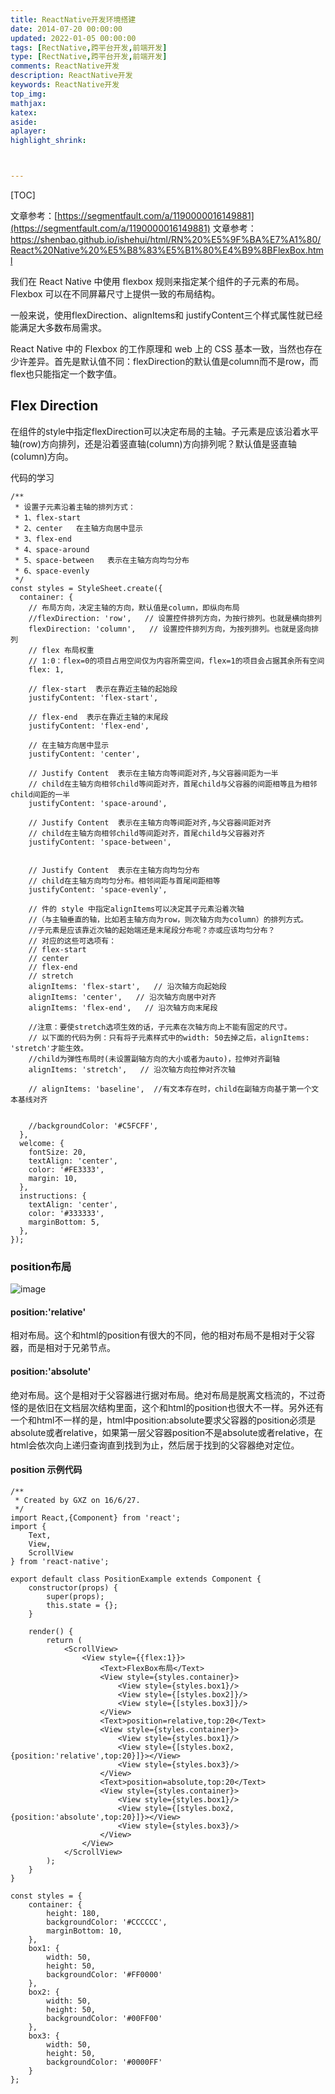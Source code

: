 ```yaml
---
title: ReactNative开发环境搭建
date: 2014-07-20 00:00:00
updated: 2022-01-05 00:00:00
tags: [RectNative,跨平台开发,前端开发]
type: [RectNative,跨平台开发,前端开发]
comments: ReactNative开发
description: ReactNative开发
keywords: ReactNative开发
top_img:
mathjax:
katex:
aside:
aplayer:
highlight_shrink:



---
```


[TOC]



文章参考：[https://segmentfault.com/a/1190000016149881](https://segmentfault.com/a/1190000016149881)
文章参考：https://shenbao.github.io/ishehui/html/RN%20%E5%9F%BA%E7%A1%80/React%20Native%20%E5%B8%83%E5%B1%80%E4%B9%8BFlexBox.html


我们在 React Native 中使用 flexbox 规则来指定某个组件的子元素的布局。Flexbox 可以在不同屏幕尺寸上提供一致的布局结构。

一般来说，使用flexDirection、alignItems和 justifyContent三个样式属性就已经能满足大多数布局需求。

React Native 中的 Flexbox 的工作原理和 web 上的 CSS 基本一致，当然也存在少许差异。首先是默认值不同：flexDirection的默认值是column而不是row，而flex也只能指定一个数字值。


## Flex Direction

在组件的style中指定flexDirection可以决定布局的主轴。子元素是应该沿着水平轴(row)方向排列，还是沿着竖直轴(column)方向排列呢？默认值是竖直轴(column)方向。



代码的学习

```
/**
 * 设置子元素沿着主轴的排列方式：
 * 1、flex-start 
 * 2、center   在主轴方向居中显示
 * 3、flex-end
 * 4、space-around
 * 5、space-between   表示在主轴方向均匀分布
 * 6、space-evenly
 */
const styles = StyleSheet.create({
  container: {
    // 布局方向，决定主轴的方向，默认值是column，即纵向布局
    //flexDirection: 'row',   // 设置控件排列方向，为按行排列。也就是横向排列
    flexDirection: 'column',   // 设置控件排列方向，为按列排列。也就是竖向排列
    // flex 布局权重
    // 1:0：flex=0的项目占用空间仅为内容所需空间，flex=1的项目会占据其余所有空间
    flex: 1,
    
    // flex-start  表示在靠近主轴的起始段
    justifyContent: 'flex-start',

    // flex-end  表示在靠近主轴的末尾段
    justifyContent: 'flex-end',

    // 在主轴方向居中显示
    justifyContent: 'center',

    // Justify Content  表示在主轴方向等间距对齐,与父容器间距为一半
    // child在主轴方向相邻child等间距对齐，首尾child与父容器的间距相等且为相邻child间距的一半
    justifyContent: 'space-around',

    // Justify Content  表示在主轴方向等间距对齐,与父容器间距对齐
    // child在主轴方向相邻child等间距对齐，首尾child与父容器对齐
    justifyContent: 'space-between',


    // Justify Content  表示在主轴方向均匀分布
    // child在主轴方向均匀分布。相邻间距与首尾间距相等
    justifyContent: 'space-evenly',

    // 件的 style 中指定alignItems可以决定其子元素沿着次轴
    //（与主轴垂直的轴，比如若主轴方向为row，则次轴方向为column）的排列方式。
    //子元素是应该靠近次轴的起始端还是末尾段分布呢？亦或应该均匀分布？
    // 对应的这些可选项有：
    // flex-start    
    // center 
    // flex-end 
    // stretch   
    alignItems: 'flex-start',   // 沿次轴方向起始段
    alignItems: 'center',   // 沿次轴方向居中对齐
    alignItems: 'flex-end',   // 沿次轴方向末尾段

    //注意：要使stretch选项生效的话，子元素在次轴方向上不能有固定的尺寸。
    // 以下面的代码为例：只有将子元素样式中的width: 50去掉之后，alignItems: 'stretch'才能生效。
    //child为弹性布局时(未设置副轴方向的大小或者为auto)，拉伸对齐副轴
    alignItems: 'stretch',   // 沿次轴方向拉伸对齐次轴

    // alignItems: 'baseline',  //有文本存在时，child在副轴方向基于第一个文本基线对齐


    //backgroundColor: '#C5FCFF',
  },
  welcome: {
    fontSize: 20,
    textAlign: 'center',
    color: '#FE3333',
    margin: 10,
  },
  instructions: {
    textAlign: 'center',
    color: '#333333',
    marginBottom: 5,
  },
});

```
### position布局

![image](http://note.youdao.com/yws/res/42248/23CB6AD16E594427A114EC75107FADD6)

#### position:'relative'
相对布局。这个和html的position有很大的不同，他的相对布局不是相对于父容器，而是相对于兄弟节点。

#### position:'absolute'

绝对布局。这个是相对于父容器进行据对布局。绝对布局是脱离文档流的，不过奇怪的是依旧在文档层次结构里面，这个和html的position也很大不一样。另外还有一个和html不一样的是，html中position:absolute要求父容器的position必须是absolute或者relative，如果第一层父容器position不是absolute或者relative，在html会依次向上递归查询直到找到为止，然后居于找到的父容器绝对定位。


#### position 示例代码

```
/**
 * Created by GXZ on 16/6/27.
 */
import React,{Component} from 'react';
import {
    Text,
    View,
    ScrollView
} from 'react-native';

export default class PositionExample extends Component {
    constructor(props) {
        super(props);
        this.state = {};
    }

    render() {
        return (
            <ScrollView>
                <View style={{flex:1}}>
                    <Text>FlexBox布局</Text>
                    <View style={styles.container}>
                        <View style={styles.box1}/>
                        <View style={[styles.box2]}/>
                        <View style={[styles.box3]}/>
                    </View>
                    <Text>position=relative,top:20</Text>
                    <View style={styles.container}>
                        <View style={styles.box1}/>
                        <View style={[styles.box2,{position:'relative',top:20}]}></View>
                        <View style={styles.box3}/>
                    </View>
                    <Text>position=absolute,top:20</Text>
                    <View style={styles.container}>
                        <View style={styles.box1}/>
                        <View style={[styles.box2,{position:'absolute',top:20}]}></View>
                        <View style={styles.box3}/>
                    </View>
                </View>
            </ScrollView>
        );
    }
}

const styles = {
    container: {
        height: 180,
        backgroundColor: '#CCCCCC',
        marginBottom: 10,
    },
    box1: {
        width: 50,
        height: 50,
        backgroundColor: '#FF0000'
    },
    box2: {
        width: 50,
        height: 50,
        backgroundColor: '#00FF00'
    },
    box3: {
        width: 50,
        height: 50,
        backgroundColor: '#0000FF'
    }
};

```
